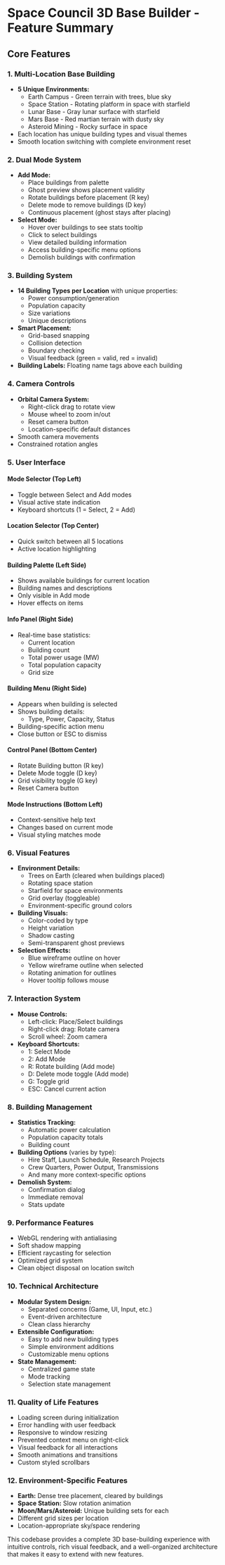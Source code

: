 # Space Council 3D Base Builder - Feature Summary

## Core Features

### 1. **Multi-Location Base Building**

- **5 Unique Environments:**
  - Earth Campus - Green terrain with trees, blue sky
  - Space Station - Rotating platform in space with starfield
  - Lunar Base - Gray lunar surface with starfield
  - Mars Base - Red martian terrain with dusty sky
  - Asteroid Mining - Rocky surface in space
- Each location has unique building types and visual themes
- Smooth location switching with complete environment reset

### 2. **Dual Mode System**

- **Add Mode:**
  - Place buildings from palette
  - Ghost preview shows placement validity
  - Rotate buildings before placement (R key)
  - Delete mode to remove buildings (D key)
  - Continuous placement (ghost stays after placing)
- **Select Mode:**
  - Hover over buildings to see stats tooltip
  - Click to select buildings
  - View detailed building information
  - Access building-specific menu options
  - Demolish buildings with confirmation

### 3. **Building System**

- **14 Building Types per Location** with unique properties:
  - Power consumption/generation
  - Population capacity
  - Size variations
  - Unique descriptions
- **Smart Placement:**
  - Grid-based snapping
  - Collision detection
  - Boundary checking
  - Visual feedback (green = valid, red = invalid)
- **Building Labels:** Floating name tags above each building

### 4. **Camera Controls**

- **Orbital Camera System:**
  - Right-click drag to rotate view
  - Mouse wheel to zoom in/out
  - Reset camera button
  - Location-specific default distances
- Smooth camera movements
- Constrained rotation angles

### 5. **User Interface**

#### **Mode Selector** (Top Left)

- Toggle between Select and Add modes
- Visual active state indication
- Keyboard shortcuts (1 = Select, 2 = Add)

#### **Location Selector** (Top Center)

- Quick switch between all 5 locations
- Active location highlighting

#### **Building Palette** (Left Side)

- Shows available buildings for current location
- Building names and descriptions
- Only visible in Add mode
- Hover effects on items

#### **Info Panel** (Right Side)

- Real-time base statistics:
  - Current location
  - Building count
  - Total power usage (MW)
  - Total population capacity
  - Grid size

#### **Building Menu** (Right Side)

- Appears when building is selected
- Shows building details:
  - Type, Power, Capacity, Status
- Building-specific action menu
- Close button or ESC to dismiss

#### **Control Panel** (Bottom Center)

- Rotate Building button (R key)
- Delete Mode toggle (D key)
- Grid visibility toggle (G key)
- Reset Camera button

#### **Mode Instructions** (Bottom Left)

- Context-sensitive help text
- Changes based on current mode
- Visual styling matches mode

### 6. **Visual Features**

- **Environment Details:**
  - Trees on Earth (cleared when buildings placed)
  - Rotating space station
  - Starfield for space environments
  - Grid overlay (toggleable)
  - Environment-specific ground colors
- **Building Visuals:**
  - Color-coded by type
  - Height variation
  - Shadow casting
  - Semi-transparent ghost previews
- **Selection Effects:**
  - Blue wireframe outline on hover
  - Yellow wireframe outline when selected
  - Rotating animation for outlines
  - Hover tooltip follows mouse

### 7. **Interaction System**

- **Mouse Controls:**
  - Left-click: Place/Select buildings
  - Right-click drag: Rotate camera
  - Scroll wheel: Zoom camera
- **Keyboard Shortcuts:**
  - 1: Select Mode
  - 2: Add Mode
  - R: Rotate building (Add mode)
  - D: Delete mode toggle (Add mode)
  - G: Toggle grid
  - ESC: Cancel current action

### 8. **Building Management**

- **Statistics Tracking:**
  - Automatic power calculation
  - Population capacity totals
  - Building count
- **Building Options** (varies by type):
  - Hire Staff, Launch Schedule, Research Projects
  - Crew Quarters, Power Output, Transmissions
  - And many more context-specific options
- **Demolish System:**
  - Confirmation dialog
  - Immediate removal
  - Stats update

### 9. **Performance Features**

- WebGL rendering with antialiasing
- Soft shadow mapping
- Efficient raycasting for selection
- Optimized grid system
- Clean object disposal on location switch

### 10. **Technical Architecture**

- **Modular System Design:**
  - Separated concerns (Game, UI, Input, etc.)
  - Event-driven architecture
  - Clean class hierarchy
- **Extensible Configuration:**
  - Easy to add new building types
  - Simple environment additions
  - Customizable menu options
- **State Management:**
  - Centralized game state
  - Mode tracking
  - Selection state management

### 11. **Quality of Life Features**

- Loading screen during initialization
- Error handling with user feedback
- Responsive to window resizing
- Prevented context menu on right-click
- Visual feedback for all interactions
- Smooth animations and transitions
- Custom styled scrollbars

### 12. **Environment-Specific Features**

- **Earth:** Dense tree placement, cleared by buildings
- **Space Station:** Slow rotation animation
- **Moon/Mars/Asteroid:** Unique building sets for each
- Different grid sizes per location
- Location-appropriate sky/space rendering

This codebase provides a complete 3D base-building experience with intuitive controls, rich visual feedback, and a well-organized architecture that makes it easy to extend with new features.

